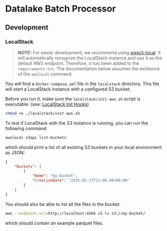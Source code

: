 # Datalake Batch Processor

## Development

### LocalStack

> **_NOTE:_**
> For easier development, we recommend using [awscli-local](https://github.com/localstack/awscli-local).
> It will automatically recognize the LocalStack instance and use it as the default AWS endpoint.
> Therefore, it has been added to the `requirements.txt`. The documentation below assumes the existence of the `awslocal` command.

You will find a `docker-compose.yml` file in the `localstack` directory.
This file will start a LocalStack instance with a configured S3 bucket.

Before you run it, make sure the `localstack/init-aws.sh` script is executable:
(see: [LocalStack Init Hooks](https://docs.localstack.cloud/references/init-hooks/))

```bash
chmod +x ./localstack/init-aws.sh
```

To test if LocalStack with the S3 instance is running, you can run the following command:

```bash
awslocal s3api list-buckets
```

which should print a list of all existing S3 buckets in your local environment as JSON:

```json
{
    "Buckets": [
        {
            "Name": "my-bucket",
            "CreationDate": "2025-02-17T13:06:48+00:00"
        }
    ]
}
```

You should also be able to list all the files in the bucket:

```bash
aws --endpoint-url=http://localhost:4566 s3 ls s3://my-bucket/
```

which should contain an example parquet files.